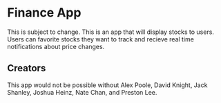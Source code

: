 # Finance App
This is subject to change. This is an app that will display stocks to users. Users can favorite stocks they want to track and recieve real time notifications about price changes.

## Creators
This app would not be possible without Alex Poole, David Knight, Jack Shanley, Joshua Heinz, Nate Chan, and Preston Lee.
